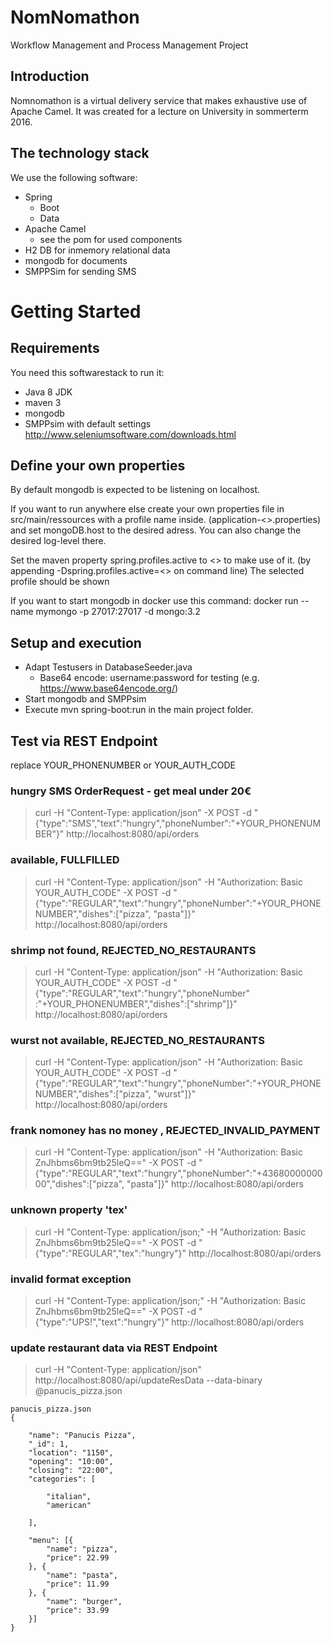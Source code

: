# NomNomathon
Workflow Management and Process Management Project

## Introduction

Nomnomathon is a virtual delivery service that makes exhaustive use of Apache Camel.
It was created for a lecture on University in sommerterm 2016.

## The technology stack

We use the following software:

* Spring
  * Boot
  * Data
* Apache Camel
  * see the pom for used components
* H2 DB for inmemory relational data
* mongodb for documents
* SMPPSim for sending SMS

# Getting Started

## Requirements

You need this softwarestack to run it:

* Java 8 JDK
* maven 3
* mongodb
* SMPPsim with default settings http://www.seleniumsoftware.com/downloads.html

## Define your own properties

By default mongodb is expected to be listening on localhost.

If you want to run anywhere else create your own properties file in src/main/ressources with a profile name inside. (application-<<PROFILENAME>>.properties) and set mongoDB.host to the desired adress.
You can also change the desired log-level there.

Set the maven property spring.profiles.active to <<PROFILENAME>> to make use of it. (by appending -Dspring.profiles.active=<<PROFILENAME>> on command line)
The selected profile should be shown 

If you want to start mongodb in docker use this command: docker run --name mymongo -p 27017:27017 -d mongo:3.2

## Setup and execution
* Adapt Testusers in DatabaseSeeder.java
  * Base64 encode: username:password for testing (e.g. https://www.base64encode.org/)
* Start mongodb and SMPPsim
* Execute mvn spring-boot:run in the main project folder.


## Test via REST Endpoint

replace YOUR_PHONENUMBER or YOUR_AUTH_CODE

### hungry SMS OrderRequest - get meal under 20€
> curl -H "Content-Type: application/json" -X POST -d "{\"type\":\"SMS\",\"text\":\"hungry\",\"phoneNumber\":\"+YOUR_PHONENUMBER\"}" http://localhost:8080/api/orders

### available, FULLFILLED
> curl -H "Content-Type: application/json" -H "Authorization: Basic YOUR_AUTH_CODE" -X POST -d "{\"type\":\"REGULAR\",\"text\":\"hungry\",\"phoneNumber\":\"+YOUR_PHONENUMBER\",\"dishes\":[\"pizza\", \"pasta\"]}" http://localhost:8080/api/orders

### shrimp not found, REJECTED_NO_RESTAURANTS
> curl -H "Content-Type: application/json" -H "Authorization: Basic YOUR_AUTH_CODE" -X POST -d "{\"type\":\"REGULAR\",\"text\":\"hungry\",\"phoneNumber\" :\"+YOUR_PHONENUMBER\",\"dishes\":[\"shrimp\"]}" http://localhost:8080/api/orders

### wurst not available, REJECTED_NO_RESTAURANTS
> curl -H "Content-Type: application/json" -H "Authorization: Basic YOUR_AUTH_CODE" -X POST -d "{\"type\":\"REGULAR\",\"text\":\"hungry\",\"phoneNumber\":\"+YOUR_PHONENUMBER\",\"dishes\":[\"pizza\", \"wurst\"]}" http://localhost:8080/api/orders

### frank nomoney has no money , REJECTED_INVALID_PAYMENT
> curl -H "Content-Type: application/json" -H "Authorization: Basic ZnJhbms6bm9tb25leQ==" -X POST -d "{\"type\":\"REGULAR\",\"text\":\"hungry\",\"phoneNumber\":\"+4368000000000\",\"dishes\":[\"pizza\", \"pasta\"]}" http://localhost:8080/api/orders

### unknown property 'tex'
> curl -H "Content-Type: application/json;" -H "Authorization: Basic ZnJhbms6bm9tb25leQ==" -X POST -d "{\"type\":\"REGULAR\",\"tex\":\"hungry\"}" http://localhost:8080/api/orders

### invalid format exception
> curl -H "Content-Type: application/json;" -H "Authorization: Basic ZnJhbms6bm9tb25leQ==" -X POST -d "{\"type\":\"UPS!\",\"text\":\"hungry\"}" http://localhost:8080/api/orders

### update restaurant data via REST Endpoint
> curl -H "Content-Type: application/json" http://localhost:8080/api/updateResData --data-binary @panucis_pizza.json

```
panucis_pizza.json
{

	"name": "Panucis Pizza",
	"_id": 1,
	"location": "1150",
	"opening": "10:00",
	"closing": "22:00",
	"categories": [

		"italian",
		"american"

	],

	"menu": [{
		"name": "pizza",
		"price": 22.99
	}, {
		"name": "pasta",
		"price": 11.99
	}, {
		"name": "burger",
		"price": 33.99
	}]
}
```

